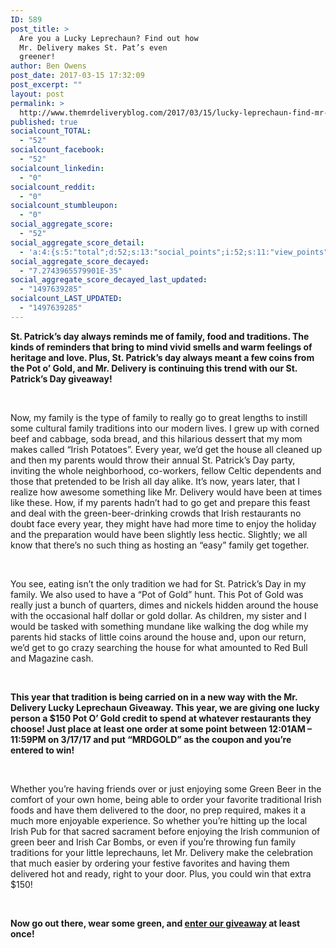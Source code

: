 ```yaml
---
ID: 589
post_title: >
  Are you a Lucky Leprechaun? Find out how
  Mr. Delivery makes St. Pat’s even
  greener!
author: Ben Owens
post_date: 2017-03-15 17:32:09
post_excerpt: ""
layout: post
permalink: >
  http://www.themrdeliveryblog.com/2017/03/15/lucky-leprechaun-find-mr-delivery-makes-st-pats-even-greener/
published: true
socialcount_TOTAL:
  - "52"
socialcount_facebook:
  - "52"
socialcount_linkedin:
  - "0"
socialcount_reddit:
  - "0"
socialcount_stumbleupon:
  - "0"
social_aggregate_score:
  - "52"
social_aggregate_score_detail:
  - 'a:4:{s:5:"total";d:52;s:13:"social_points";i:52;s:11:"view_points";d:0;s:14:"comment_points";i:0;}'
social_aggregate_score_decayed:
  - "7.2743965579901E-35"
social_aggregate_score_decayed_last_updated:
  - "1497639285"
socialcount_LAST_UPDATED:
  - "1497639285"
---
```

<strong>St. Patrick’s day always reminds me of family, food and traditions. The kinds of reminders that bring to mind vivid smells and warm feelings of heritage and love. Plus, St. Patrick’s day always meant a few coins from the Pot o’ Gold, and Mr. Delivery is continuing this trend with our St. Patrick’s Day giveaway!</strong>

&nbsp;

Now, my family is the type of family to really go to great lengths to instill some cultural family traditions into our modern lives. I grew up with corned beef and cabbage, soda bread, and this hilarious dessert that my mom makes called “Irish Potatoes”. Every year, we’d get the house all cleaned up and then my parents would throw their annual St. Patrick’s Day party, inviting the whole neighborhood, co-workers, fellow Celtic dependents and those that pretended to be Irish all day alike. It’s now, years later, that I realize how awesome something like Mr. Delivery would have been at times like these. How, if my parents hadn’t had to go get and prepare this feast and deal with the green-beer-drinking crowds that Irish restaurants no doubt face every year, they might have had more time to enjoy the holiday and the preparation would have been slightly less hectic. Slightly; we all know that there’s no such thing as hosting an “easy” family get together.

&nbsp;

You see, eating isn’t the only tradition we had for St. Patrick’s Day in my family. We also used to have a “Pot of Gold” hunt. This Pot of Gold was really just a bunch of quarters, dimes and nickels hidden around the house with the occasional half dollar or gold dollar. As children, my sister and I would be tasked with something mundane like walking the dog while my parents hid stacks of little coins around the house and, upon our return, we’d get to go crazy searching the house for what amounted to Red Bull and Magazine cash.

&nbsp;

<strong>This year that tradition is being carried on in a new way with the Mr. Delivery Lucky Leprechaun Giveaway. This year, we are giving one lucky person a $150 Pot O’ Gold credit to spend at whatever restaurants they choose! Just place at least one order at some point between 12:01AM – 11:59PM on 3/17/17 and put “MRDGOLD” as the coupon and you’re entered to win!</strong>

&nbsp;

Whether you’re having friends over or just enjoying some Green Beer in the comfort of your own home, being able to order your favorite traditional Irish foods and have them delivered to the door, no prep required, makes it a much more enjoyable experience. So whether you’re hitting up the local Irish Pub for that sacred sacrament before enjoying the Irish communion of green beer and Irish Car Bombs, or even if you’re throwing fun family traditions for your little leprechauns, let Mr. Delivery make the celebration that much easier by ordering your festive favorites and having them delivered hot and ready, right to your door. Plus, you could win that extra $150!

&nbsp;

<strong>Now go out there, wear some green, and <a href="http://www.mrdelivery.com">enter our giveaway</a> at least once!</strong>